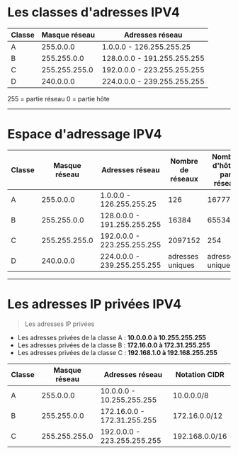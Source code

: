 # Les classes d'adresses IPV4

Classe | Masque réseau | Adresses réseau | 
-------| --------------| ----------      | 
A      | 255.0.0.0     | 1.0.0.0 - 126.255.255.25 | 
B      | 255.255.0.0   | 128.0.0.0 - 191.255.255.255 |
C      | 255.255.255.0 | 192.0.0.0 - 223.255.255.255 |
D      | 240.0.0.0     | 224.0.0.0 - 239.255.255.255 |

255 = partie réseau
0 = partie hôte

-----------------------------------------------------------

# Espace d'adressage IPV4

Classe | Masque réseau | Adresses réseau | Nombre de réseaux | Nombre d'hôtes par réseau
-------| --------------| ----------      |  ----------       | ----------
A      | 255.0.0.0     | 1.0.0.0 - 126.255.255.25 |126 | 16777214 | 16777214 |
B      | 255.255.0.0   | 128.0.0.0 - 191.255.255.255 |16384 | 65534 | 65534 |
C      | 255.255.255.0 | 192.0.0.0 - 223.255.255.255 | 2097152 | 254 | 254 |
D      | 240.0.0.0     | 224.0.0.0 - 239.255.255.255 | adresses uniques | adresses uniques |

-----------------------------------------------------------

# Les adresses IP privées IPV4

> Les adresses IP privées

-    Les adresses privées de la classe A : <b> 10.0.0.0 à 10.255.255.255 </b>
-    Les adresses privées de la classe B : <b> 172.16.0.0 à 172.31.255.255 </b>
-    Les adresses privées de la classe C : <b> 192.168.1.0 à 192.168.255.255 </b>

Classe | Masque réseau | Adresses réseau | Notation CIDR | 
-------| --------------| ----------      |  ----------       |
A      | 255.0.0.0     | 10.0.0.0 - 10.255.255.255 |10.0.0.0/8 |
B      | 255.255.0.0   | 172.16.0.0 - 172.31.255.255 |172.16.0.0/12 |
C      | 255.255.255.0 | 192.0.0.0 - 223.255.255.255 | 192.168.0.0/16 |
